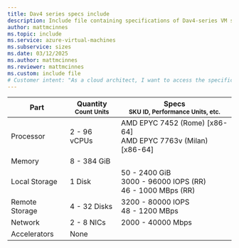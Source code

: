 ```yaml
---
title: Dav4 series specs include
description: Include file containing specifications of Dav4-series VM sizes.
author: mattmcinnes
ms.topic: include
ms.service: azure-virtual-machines
ms.subservice: sizes
ms.date: 03/12/2025
ms.author: mattmcinnes
ms.reviewer: mattmcinnes
ms.custom: include file
# Customer intent: "As a cloud architect, I want to access the specifications of the Dav4 series VM sizes, so that I can select the appropriate virtual machine configuration for my workloads."
---
```

| Part | Quantity <br><sup>Count Units | Specs <br><sup>SKU ID, Performance Units, etc.  |
|---|---|---|
| Processor      | 2 - 96 vCPUs       | AMD EPYC 7452 (Rome) [x86-64] <br>AMD EPYC 7763v (Milan) [x86-64]                               |
| Memory         | 8 - 384 GiB          |                                  |
| Local Storage  | 1 Disk           | 50 - 2400 GiB <br>3000 - 96000 IOPS (RR) <br>46 - 1000 MBps (RR)                               |
| Remote Storage | 4 - 32 Disks    | 3200 - 80000 IOPS <br>48 - 1200 MBps   |
| Network        | 2 - 8 NICs          | 2000 - 40000 Mbps                          |
| Accelerators   | None              |                                   |
